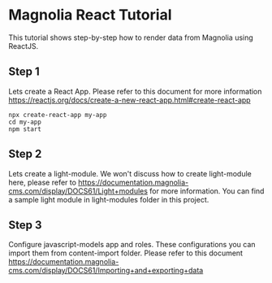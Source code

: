 # Magnolia React Tutorial

This tutorial shows step-by-step how to render data from Magnolia using ReactJS.

## Step 1
Lets create a React App. Please refer to this document for more information https://reactjs.org/docs/create-a-new-react-app.html#create-react-app
```
npx create-react-app my-app
cd my-app
npm start
```

## Step 2
Lets create a light-module. We won't discuss how to create light-module here, please refer to https://documentation.magnolia-cms.com/display/DOCS61/Light+modules for more information. You can find a sample light module in light-modules folder in this project.

## Step 3
Configure javascript-models app and roles. These configurations you can import them from content-import folder.
Please refer to this document https://documentation.magnolia-cms.com/display/DOCS61/Importing+and+exporting+data
